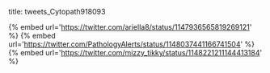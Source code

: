 title: tweets_Cytopath918093

{% embed url='https://twitter.com/ariella8/status/1147936565819269121' %}
{% embed url='https://twitter.com/PathologyAlerts/status/1148037441166741504' %}
{% embed url='https://twitter.com/mizzy_tikky/status/1148221211144413184' %}
